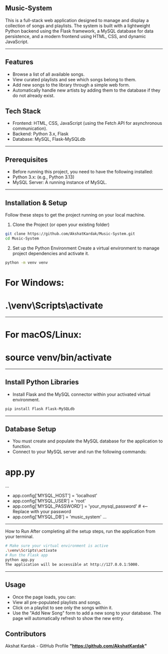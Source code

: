 ﻿## Music-System

This is a full-stack web application designed to manage and display a collection of songs and playlists. The system is built with a lightweight Python backend using the Flask framework, a MySQL database for data persistence, and a modern frontend using HTML, CSS, and dynamic JavaScript.

---

## Features
- Browse a list of all available songs.
- View curated playlists and see which songs belong to them.
- Add new songs to the library through a simple web form.
- Automatically handle new artists by adding them to the database if they do not already exist.

## Tech Stack
- Frontend: HTML, CSS, JavaScript (using the Fetch API for asynchronous communication).
- Backend: Python 3.x, Flask
- Database: MySQL, Flask-MySQLdb

---

## Prerequisites
- Before running this project, you need to have the following installed:
- Python 3.x: (e.g., Python 3.13)
- MySQL Server: A running instance of MySQL.

 ---
 
## Installation & Setup
Follow these steps to get the project running on your local machine.
1. Clone the Project (or open your existing folder)
```sh
git clone https://github.com/AkshatKardak/Music-System.git
cd Music-System

```

2. Set up the Python Environment
Create a virtual environment to manage project dependencies and activate it.

```sh
python -m venv venv
```

# For Windows:
# .\venv\Scripts\activate

---

# For macOS/Linux:
# source venv/bin/activate

---

## Install Python Libraries
- Install Flask and the MySQL connector within your activated virtual environment.

```sh
pip install Flask Flask-MySQLdb
```

--- 

## Database Setup
- You must create and populate the MySQL database for the application to function.
- Connect to your MySQL server and run the following commands:

# app.py
...
- app.config['MYSQL_HOST'] = 'localhost'
- app.config['MYSQL_USER'] = 'root'
- app.config['MYSQL_PASSWORD'] = 'your_mysql_password' # <-- Replace with your password
- app.config['MYSQL_DB'] = 'music_system'
...

---

How to Run
After completing all the setup steps, run the application from your terminal.

```sh
# Make sure your virtual environment is active
.\venv\Scripts\activate
# Run the Flask app
python app.py
The application will be accessible at http://127.0.0.1:5000.

```

---

## Usage
- Once the page loads, you can:
- View all pre-populated playlists and songs.
- Click on a playlist to see only the songs within it.
- Use the "Add New Song" form to add a new song to your database. The page will automatically refresh to show the new entry.

## Contributors
Akshat Kardak - GitHub Profile **"https://github.com/AkshatKardak"**




